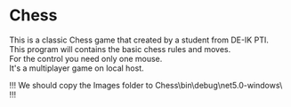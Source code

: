 # Chess

This is a classic Chess game that created by a student from DE-IK PTI.  
This program will contains the basic chess rules and moves.  
For the control you need only one mouse.  
It's a multiplayer game on local host.  

!!! We should copy the Images folder to Chess\bin\debug\net5.0-windows\     !!!
